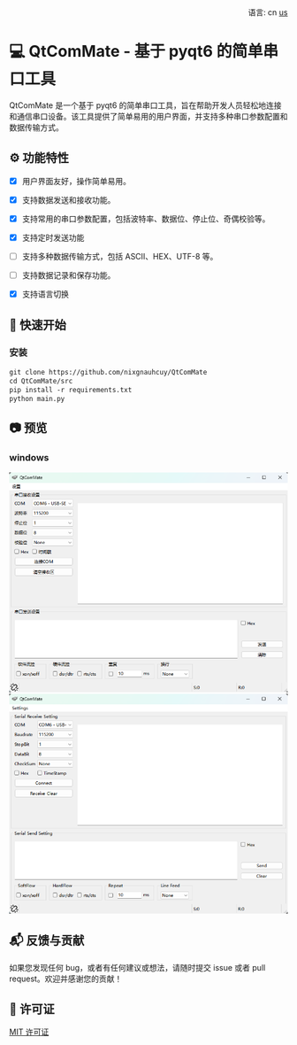 <div align="right">
  语言:
  cn
  <a title="English" href="/README.md">us</a>
</div>

# :computer: QtComMate - 基于 pyqt6 的简单串口工具

QtComMate 是一个基于 pyqt6 的简单串口工具，旨在帮助开发人员轻松地连接和通信串口设备。该工具提供了简单易用的用户界面，并支持多种串口参数配置和数据传输方式。

## :gear: 功能特性

- [x] 用户界面友好，操作简单易用。
- [x] 支持数据发送和接收功能。
- [x] 支持常用的串口参数配置，包括波特率、数据位、停止位、奇偶校验等。
- [x] 支持定时发送功能
- [ ] 支持多种数据传输方式，包括 ASCII、HEX、UTF-8 等。
- [ ] 支持数据记录和保存功能。
- [x] 支持语言切换


## :rocket: 快速开始

### 安装

```
git clone https://github.com/nixgnauhcuy/QtComMate
cd QtComMate/src
pip install -r requirements.txt
python main.py
```

## :camera: 预览

### windows
![](/docs/images/qtcommate-win-cn.png)
![](/docs/images/qtcommate-win-en.png)

## :mailbox_with_mail: 反馈与贡献

如果您发现任何 bug，或者有任何建议或想法，请随时提交 issue 或者 pull request。欢迎并感谢您的贡献！

## :page_facing_up: 许可证

[MIT 许可证](https://github.com/nixgnauhcuy/QtComMate/blob/main/LICENSE)